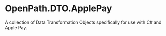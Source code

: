 # OpenPath.DTO.ApplePay
A collection of Data Transformation Objects specifically for use with C# and Apple Pay.
